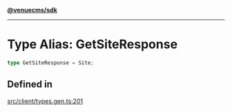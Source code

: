 [**@venuecms/sdk**](../Index.md)

***

# Type Alias: GetSiteResponse

```ts
type GetSiteResponse = Site;
```

## Defined in

[src/client/types.gen.ts:201](https://github.com/venuecms/sdk/blob/5b8937f1771d31bef01a3652bf48054570abcbdb/src/client/types.gen.ts#L201)
